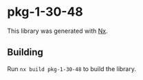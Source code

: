 # pkg-1-30-48

This library was generated with [Nx](https://nx.dev).

## Building

Run `nx build pkg-1-30-48` to build the library.

